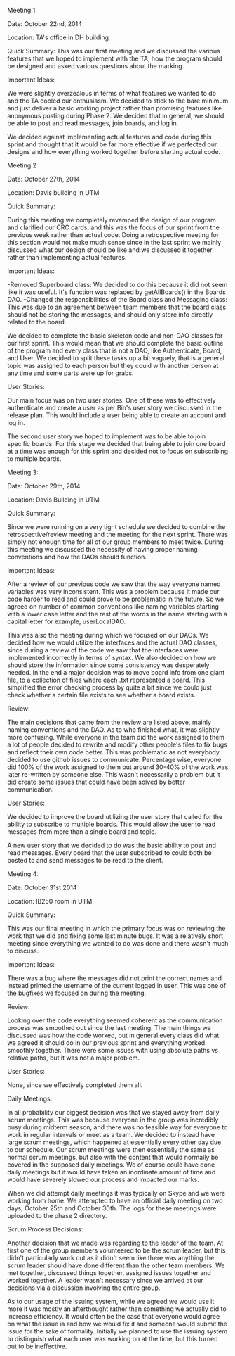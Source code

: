 Meeting 1

Date: October 22nd, 2014

Location: TA's office in DH building

Quick Summary: This was our first meeting and we discussed the various features that we hoped to implement with the TA, how the program should be designed and asked various questions about the marking. 

Important Ideas:

We were slightly overzealous in terms of what features we wanted to do and the TA cooled our enthusiasm. We decided to stick to the bare minimum and just deliver a basic working project rather than promising features like anonymous posting during Phase 2. We decided that in general, we should be able to post and read messages, join boards, and log in.

We decided against implementing actual features and code during this sprint and thought that it would be far more effective if we perfected our designs and how everything worked together before starting actual code. 

Meeting 2

Date: October 27th, 2014

Location: Davis building in UTM

Quick Summary: 

During this meeting we completely revamped the design of our program and clarified our CRC cards, and this was the focus of our sprint from the previous week rather than actual code. Doing a retrospective meeting for this section would not make much sense since in the last sprint we mainly discussed what our design should be like and we discussed it together rather than implementing actual features. 

Important Ideas:

-Removed Superboard class:
  We decided to do this because it did not seem like it was useful. It's function was replaced by getAllBoards() in the      Boards DAO.
-Changed the responsibilities of the Board class and Messaging class:
  This was due to an agreement between team members that the board class should not be storing the messages, and should only store info directly related to the board.

We decided to complete the basic skeleton code and non-DAO classes for our first sprint. This would mean that we should complete the basic outline of the program and every class that is not a DAO, like Authenticate, Board, and User. We decided to split these tasks up a bit vaguely, that is a general topic was assigned to each person but they could with another person at any time and some parts were up for grabs. 

User Stories:

Our main focus was on two user stories. One of these was to effectively authenticate and create a user as per Bin's user story we discussed in the release plan. This would include a user being able to create an account and log in. 

The second user story we hoped to implement was to be able to join specific boards. For this stage we decided that being able to join one board at a time was enough for this sprint and decided not to focus on subscribing to multiple boards.

Meeting 3: 

Date: October 29th, 2014

Location: Davis Building in UTM

Quick Summary:

Since we were running on a very tight schedule we decided to combine the retrospective/review meeting and the meeting for the next sprint. There was simply not enough time for all of our group members to meet twice. During this meeting we discussed the necessity of having proper naming conventions and how the DAOs should function. 

Important Ideas: 

  After a review of our previous code we saw that the way everyone named variables was very inconsistent. This was a problem because it made our code harder to read and could prove to be problematic in the future. So we agreed on number of common conventions like naming variables starting with a lower case letter and the rest of the words in the name starting with a capital letter for example, userLocalDAO. 
  
  This was also the meeting during which we focused on our DAOs. We decided how we would utilize the interfaces and the actual DAO classes, since during a review of the code we saw that the interfaces were implemented incorrectly in terms of syntax. We also decided on how we should store the information since some consistency was desperately needed. In the end a major decision was to move board info from one giant file, to a collection of files where each .txt represented a board. This simplified the error checking process by quite a bit since we could just check whether a certain file exists to see whether a board exists. 
  
Review:

  The main decisions that came from the review are listed above, mainly naming conventions and the DAO. As to who finished what, it was slightly more confusing. While everyone in the team did the work assigned to them a lot of people decided to rewrite and modify other people's files to fix bugs and reflect their own code better. This was problematic as not everybody decided to use github issues to communicate. Percentage wise, everyone did 100% of the work assigned to them but around 30-40% of the work was later re-written by someone else. This wasn't necessarily a problem but it did create some issues that could have been solved by better communication.
  
User Stories:

We decided to improve the board utilizing the user story that called for the ability to subscribe to multiple boards. This would allow the user to read messages from more than a single board and topic.

A new user story that we decided to do was the basic ability to post and read messages. Every board that the user subscribed to could both be posted to and send messages to be read to the client. 

Meeting 4:

Date: October 31st 2014

Location: IB250 room in UTM

Quick Summary:

This was our final meeting in which the primary focus was on reviewing the work that we did and fixing some last minute bugs. It was a relatively short meeting since everything we wanted to do was done and there wasn't much to discuss. 

Important Ideas:

There was a bug where the messages did not print the correct names and instead printed the username of the current logged in user. This was one of the bugfixes we focused on during the meeting.

Review:

Looking over the code everything seemed coherent as the communication process was smoothed out since the last meeting. The main things we discussed was how the code worked, but in general every class did what we agreed it should do in our previous sprint and everything worked smoothly together. There were some issues with using absolute paths vs relative paths, but it was not a major problem. 

User Stories: 

None, since we effectively completed them all. 

Daily Meetings: 

In all probability our biggest decision was that we stayed away from daily scrum meetings. This was because everyone in the group was incredibly busy during midterm season, and there was no feasible way for everyone to work in regular intervals or meet as a team. We decided to instead have large scrum meetings, which happened at essentially every other day due to our schedule. Our scrum meetings were then essentially the same as normal scrum meetings, but also with the content that would normally be covered in the supposed daily meetings. We of course could have done daily meetings but it would have taken an inordinate amount of time and would have severely slowed our process and impacted our marks. 

When we did attempt daily meetings it was typically on Skype and we were working from home. We attempted to have an official daily meeting on two days, October 25th and October 30th. The logs for these meetings were uploaded to the phase 2 directory. 

Scrum Process Decisions:

Another decision that we made was regarding to the leader of the team. At first one of the group members volunteered to be the scrum leader, but this didn't particularly work out as it didn't seem like there was anything the scrum leader should have done different than the other team members. We met together, discussed things together, assigned issues together and worked together. A leader wasn't necessary since we arrived at our decisions via a discussion involving the entire group. 

As to our usage of the issuing system, while we agreed we would use it more it was mostly an afterthought rather than something we actually did to increase efficiency. It would often be the case that everyone would agree on what the issue is and how we would fix it and someone would submit the issue for the sake of formality. Initially we planned to use the issuing system to distinguish what each user was working on at the time, but this turned out to be ineffective. 
